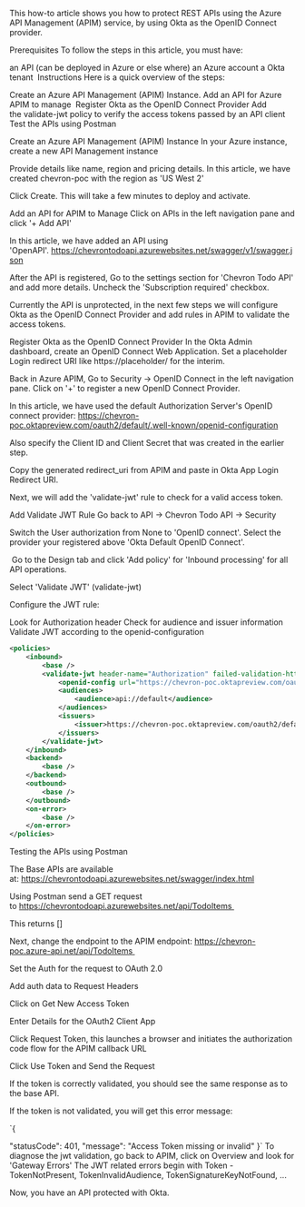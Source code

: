 This how-to article shows you how to protect REST APIs using the Azure API Management (APIM) service, by using Okta as the OpenID Connect provider.

Prerequisites
To follow the steps in this article, you must have:

an API (can be deployed in Azure or else where)
an Azure account
a Okta tenant 
Instructions
Here is a quick overview of the steps:

Create an Azure API Management (APIM) Instance.
Add an API for Azure APIM to manage 
Register Okta as the OpenID Connect Provider
Add the validate-jwt policy to verify the access tokens passed by an API client
Test the APIs using Postman


Create an Azure API Management (APIM) Instance
In your Azure instance, create a new API Management instance



Provide details like name, region and pricing details. In this article, we have created chevron-poc with the region as 'US West 2'



Click Create. This will take a few minutes to deploy and activate.



Add an API for APIM to Manage
Click on APIs in the left navigation pane and click '+ Add API'

In this article, we have added an API using 'OpenAPI'. https://chevrontodoapi.azurewebsites.net/swagger/v1/swagger.json





After the API is registered, Go to the settings section for 'Chevron Todo API' and add more details. Uncheck the 'Subscription required' checkbox.



Currently the API is unprotected, in the next few steps we will configure Okta as the OpenID Connect Provider and add rules in APIM to validate the access tokens.

Register Okta as the OpenID Connect Provider
In the Okta Admin dashboard, create an OpenID Connect Web Application. Set a placeholder Login redirect URI like https://placeholder/ for the interim.



Back in Azure APIM, Go to Security → OpenID Connect in the left navigation pane. Click on '+' to register a new OpenID Connect Provider.

In this article, we have used the default Authorization Server's OpenID connect provider: https://chevron-poc.oktapreview.com/oauth2/default/.well-known/openid-configuration

Also specify the Client ID and Client Secret that was created in the earlier step.



Copy the generated redirect_uri from APIM and paste in Okta App Login Redirect URI.







Next, we will add the 'validate-jwt' rule to check for a valid access token.

Add Validate JWT Rule
Go back to API → Chevron Todo API → Security

Switch the User authorization from None to 'OpenID connect'. Select the provider your registered above 'Okta Default OpenID Connect'.











 Go to the Design tab and click 'Add policy' for 'Inbound processing' for all API operations.



Select 'Validate JWT' (validate-jwt)



Configure the JWT rule:

Look for Authorization header
Check for audience and issuer information
Validate JWT according to the openid-configuration

```xml
<policies>
    <inbound>
        <base />
        <validate-jwt header-name="Authorization" failed-validation-httpcode="401" failed-validation-error-message="Access Token missing or invalid" require-expiration-time="true" require-scheme="Bearer" require-signed-tokens="true" clock-skew="10">
            <openid-config url="https://chevron-poc.oktapreview.com/oauth2/default/.well-known/openid-configuration" />
            <audiences>
                <audience>api://default</audience>
            </audiences>
            <issuers>
                <issuer>https://chevron-poc.oktapreview.com/oauth2/default</issuer>
            </issuers>
        </validate-jwt>
    </inbound>
    <backend>
        <base />
    </backend>
    <outbound>
        <base />
    </outbound>
    <on-error>
        <base />
    </on-error>
</policies>
```

Testing the APIs using Postman


The Base APIs are available at: https://chevrontodoapi.azurewebsites.net/swagger/index.html

Using Postman send a GET request to https://chevrontodoapi.azurewebsites.net/api/TodoItems 

This returns [] 

Next, change the endpoint to the APIM endpoint: https://chevron-poc.azure-api.net/api/TodoItems 

Set the Auth for the request to OAuth 2.0

Add auth data to Request Headers

Click on Get New Access Token

Enter Details for the OAuth2 Client App



Click Request Token, this launches a browser and initiates the authorization code flow for the APIM callback URL

Click Use Token and Send the Request

If the token is correctly validated, you should see the same response as to the base API.

If the token is not validated, you will get this error message:

`{

"statusCode": 401,
"message": "Access Token missing or invalid"
}`
To diagnose the jwt validation, go back to APIM, click on Overview and look for 'Gateway Errors'
The JWT related errors begin with Token -  TokenNotPresent, TokenInvalidAudience, TokenSignatureKeyNotFound, ...

Now, you have an API protected with Okta.